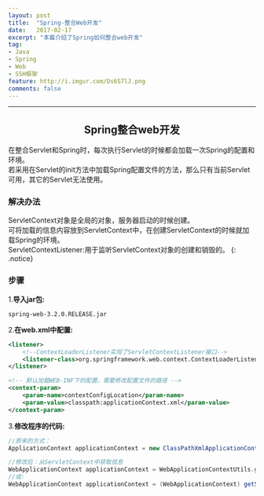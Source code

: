 ```yaml
---
layout: post
title:  "Spring-整合Web开发"
date:   2017-02-17
excerpt: "本篇介绍了Spring如何整合web开发"
tag:
- Java 
- Spring
- Web
- SSH框架
feature: http://i.imgur.com/Ds6S7lJ.png
comments: false
---  
```

  
   
***


## <center>Spring整合web开发</center> 


在整合Servlet和Spring时，每次执行Servlet的时候都会加载一次Spring的配置和环境。  
若采用在Servlet的init方法中加载Spring配置文件的方法，那么只有当前Servlet可用，其它的Servlet无法使用。  

### 解决办法

ServletContext对象是全局的对象，服务器启动的时候创建。  
可将加载的信息内容放到ServletContext中，在创建ServletContext的时候就加载Spring的环境。  
ServletContextListener:用于监听ServletContext对象的创建和销毁的。
{: .notice}

### 步骤

1.**导入jar包:**  

`spring-web-3.2.0.RELEASE.jar`


2.**在web.xml中配置:**

```xml
<listener>
	<!--ContextLoaderListener实现了ServletContextListener接口-->
	<listener-class>org.springframework.web.context.ContextLoaderListener</listener-class>
</listener>

<!-- 默认加载WEB-INF下的配置，需要修改配置文件的路径 -->
<context-param>
	<param-name>contextConfigLocation</param-name>
	<param-value>classpath:applicationContext.xml</param-value>
</context-param>
```

3.**修改程序的代码:**
	
```java
//原来的方式：
ApplicationContext applicationContext = new ClassPathXmlApplicationContext("applicationContext.xml");

//修改后：从ServletContext中获取信息
WebApplicationContext applicationContext = WebApplicationContextUtils.getWebApplicationContext(getServletContext());
//或:
WebApplicationContext applicationContext = (WebApplicationContext) getServletContext().getAttribute(WebApplicationContext.ROOT_WEB_APPLICATION_CONTEXT_ATTRIBUTE);
```

